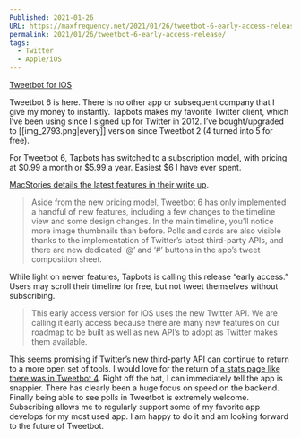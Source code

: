 ```yaml
---
Published: 2021-01-26
URL: https://maxfrequency.net/2021/01/26/tweetbot-6-early-access-release/
permalink: 2021/01/26/tweetbot-6-early-access-release/
tags:
  - Twitter
  - Apple/iOS
---
```

[Tweetbot for iOS](https://tapbots.com/tweetbot/)

Tweetbot 6 is here. There is no other app or subsequent company that I give my money to instantly. Tapbots makes my favorite Twitter client, which I’ve been using since I signed up for Twitter in 2012. I’ve bought/upgraded to [[img_2793.png|every]] version since Tweetbot 2 (4 turned into 5 for free).

For Tweetbot 6, Tapbots has switched to a subscription model, with pricing at $0.99 a month or $5.99 a year. Easiest $6 I have ever spent.

[MacStories details the latest features in their write up](https://www.macstories.net/news/tweetbot-6-moves-to-subscription-pricing/).

> Aside from the new pricing model, Tweetbot 6 has only implemented a handful of new features, including a few changes to the timeline view and some design changes. In the main timeline, you’ll notice more image thumbnails than before. Polls and cards are also visible thanks to the implementation of Twitter’s latest third-party APIs, and there are new dedicated ‘@’ and ‘#’ buttons in the app’s tweet composition sheet.

While light on newer features, Tapbots is calling this release “early access.” Users may scroll their timeline for free, but not tweet themselves without subscribing.

> This early access version for iOS uses the new Twitter API. We are calling it early access because there are many new features on our roadmap to be built as well as new API’s to adopt as Twitter makes them available.

This seems promising if Twitter’s new third-party API can continue to return to a more open set of tools. I would love for the return of [a stats page like there was in Tweetbot 4](https://www.macstories.net/reviews/tweetbot-4-review-bigger-bot/). Right off the bat, I can immediately tell the app is snappier. There has clearly been a huge focus on speed on the backend. Finally being able to see polls in Tweetbot is extremely welcome. Subscribing allows me to regularly support some of my favorite app develops for my most used app. I am happy to do it and am looking forward to the future of Tweetbot.